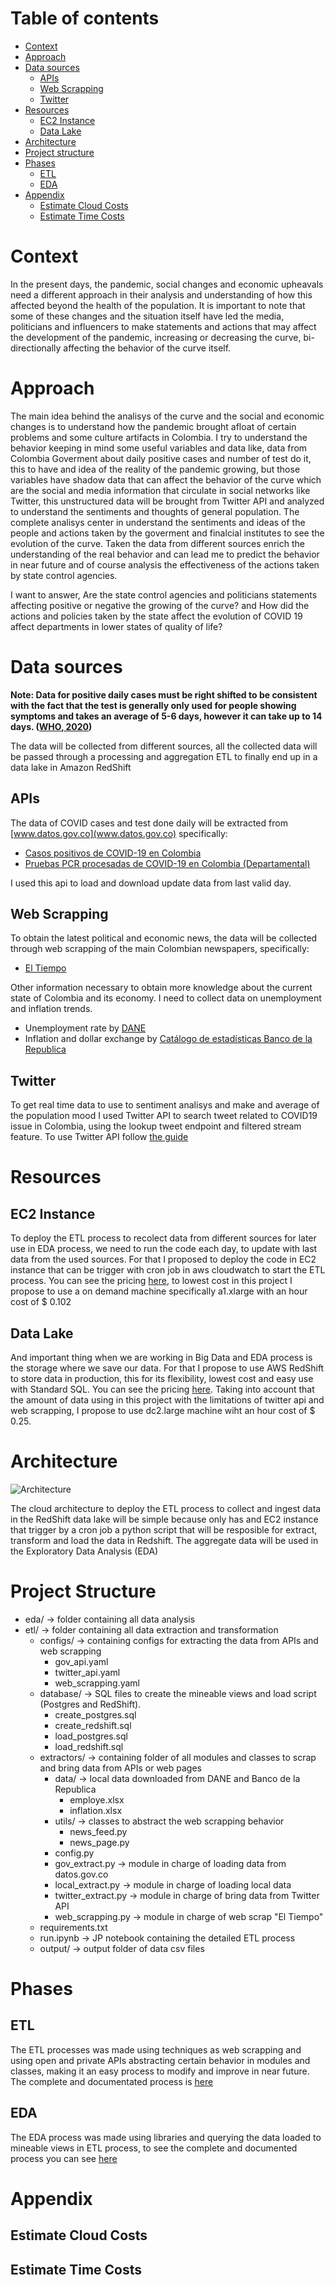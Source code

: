 Table of contents
=================
   * [Context](#context)
   * [Approach](#approach)
   * [Data sources](#data-sources)
      * [APIs](#apis)
      * [Web Scrapping](#web-scrapping)
      * [Twitter](#twitter)
   * [Resources](#resources)
      * [EC2 Instance](#ec2-instance)
      * [Data Lake](#data-lake)
   * [Architecture](#architecture)
   * [Project structure](#project-structure)
   * [Phases](#phases)
     * [ETL](#etl)
     * [EDA](#eda)
   * [Appendix](#appendix)
      * [Estimate Cloud Costs](#estimate-cloud-costs)
      * [Estimate Time Costs](#estimate-time-costs)

Context
=================

In the present days, the pandemic, social changes and economic upheavals need a different approach in their analysis and understanding of how this affected beyond the health of the population. It is important to note that some of these changes and the situation itself have led the media, politicians and influencers to make statements and actions that may affect the development of the pandemic, increasing or decreasing the curve, bi-directionally affecting the behavior of the curve itself.

Approach
=================

The main idea behind the analisys of the curve and the social and economic changes is to understand how the pandemic brought afloat of certain problems and some culture artifacts in Colombia. I try to understand the behavior keeping in mind some useful variables and data like, data from Colombia Goverment about daily positive cases and number of test do it, this to have and idea of the reality of the pandemic growing, but those variables have shadow data that can affect the behavior of the curve which are the social and media information that circulate in social networks like Twitter, this unstructured data will be brought from Twitter API and analyzed to understand the sentiments and thoughts of general population. The complete analisys center in understand the sentiments and ideas of the people and actions taken by the goverment and finalcial institutes to see the evolution of the curve. Taken the data from different sources enrich the understanding of the real behavior and can lead me to predict the behavior in near future and of course analysis the effectiveness of the actions taken by state control agencies.

I want to answer, Are the state control agencies and politicians statements affecting positive or negative the growing of the curve? and How did the actions and policies taken by the state affect the evolution of COVID 19 affect departments in lower states of quality of life?

Data sources
=================

<strong>Note: Data for positive daily cases must be right shifted to be consistent with the fact that the test is generally only used for people showing symptoms and takes an average of 5-6 days, however it can take up to 14 days. ([WHO, 2020](https://www.who.int/health-topics/coronavirus#tab=tab_3))</strong>

The data will be collected from different sources, all the collected data will be passed through a processing and aggregation ETL to finally end up in a data lake in Amazon RedShift

APIs
-----

The data of COVID cases and test done daily will be extracted from [www.datos.gov.co](www.datos.gov.co) specifically:

* [Casos positivos de COVID-19 en Colombia](https://www.datos.gov.co/Salud-y-Protecci-n-Social/Casos-positivos-de-COVID-19-en-Colombia/gt2j-8ykr)
* [Pruebas PCR procesadas de COVID-19 en Colombia (Departamental)](https://www.datos.gov.co/Salud-y-Protecci-n-Social/Pruebas-PCR-procesadas-de-COVID-19-en-Colombia-Dep/8835-5baf)

I used this api to load and download update data from last valid day.

Web Scrapping
-----

To obtain the latest political and economic news, the data will be collected through web scrapping of the main Colombian newspapers, specifically:

* [El Tiempo](https://www.eltiempo.com/)

Other information necessary to obtain more knowledge about the current state of Colombia and its economy. I need to collect data on unemployment and inflation trends.

* Unemployment rate by [DANE](https://www.dane.gov.co/index.php/estadisticas-por-tema/mercado-laboral/empleo-y-desempleo#geih-mercado-laboral)
* Inflation and dollar exchange by [Catálogo de estadísticas Banco de la Republica](https://www.banrep.gov.co/es/catalogo-estadisticas)

Twitter
-----

To get real time data to use to sentiment analisys and make and average of the population mood I used Twitter API to search tweet related to COVID19 issue in Colombia, using the lookup tweet endpoint and filtered stream feature. To use Twitter API follow [the guide](https://developer.twitter.com/en/docs/twitter-api/getting-started/guide)

Resources
=================

EC2 Instance
-----

To deploy the ETL process to recolect data from different sources for later use in EDA process, we need to run the code each day, to update with last data from the used sources. For that I proposed to deploy the code in EC2 instance that can be trigger with cron job in aws cloudwatch to start the ETL process. You can see the pricing [here](https://aws.amazon.com/es/ec2/pricing/on-demand/), to lowest cost in this project I propose to use a on demand machine specifically a1.xlarge with an hour cost of $ 0.102

Data Lake
-----

And important thing when we are working in Big Data and EDA process is the storage where we save our data. For that I propose to use AWS RedShift to store data in production, this for its flexibility, lowest cost and easy use with Standard SQL. You can see the pricing [here](https://aws.amazon.com/es/redshift/pricing/). Taking into account that the amount of data using in this project with the limitations of twitter api and web scrapping, I propose to use dc2.large machine wiht an hour cost of $ 0.25.

Architecture
=================

![Architecture](./media/architecture.svg)

The cloud architecture to deploy the ETL process to collect and ingest data in the RedShift data lake will be simple because only has and EC2 instance that trigger by a cron job a python script that will be resposible for extract, transform and load the data in Redshift. The aggregate data will be used in the Exploratory Data Analysis (EDA)

Project Structure
=================

* eda/ -> folder containing all data analysis
* etl/ -> folder containing all data extraction and transformation
  * configs/ -> containing configs for extracting the data from APIs and web scrapping
    * gov_api.yaml
    * twitter_api.yaml
    * web_scrapping.yaml
  * database/ -> SQL files to create the mineable views and load script (Postgres and RedShift).
    * create_postgres.sql
    * create_redshift.sql
    * load_postgres.sql
    * load_redshift.sql
  * extractors/ -> containing folder of all modules and classes to scrap and bring data from APIs or web pages
    * data/ -> local data downloaded from DANE and Banco de la Republica
      * employe.xlsx
      * inflation.xlsx
    * utils/ -> classes to abstract the web scrapping behavior
      * news_feed.py
      * news_page.py
    * config.py
    * gov_extract.py -> module in charge of loading data from datos.gov.co
    * local_extract.py -> module in charge of loading local data
    * twitter_extract.py -> module in charge of bring data from Twitter API
    * web_scrapping.py -> module in charge of web scrap "El Tiempo"
  * requirements.txt
  * run.ipynb -> JP notebook containing the detailed ETL process
  * output/ -> output folder of data csv files

Phases
=================

ETL
-----

The ETL processes was made using techniques as web scrapping and using open and private APIs abstracting certain behavior in modules and classes, making it an easy process to modify and improve in near future. The complete and documentated process is [here](./etl/run.ipynb)

EDA
-----

The EDA process was made using libraries and querying the data loaded to mineable views in ETL process, to see the complete and documented process you can see [here](./eda/run.ipynb)

Appendix
=================

Estimate Cloud Costs
-----

Estimate Time Costs
-----